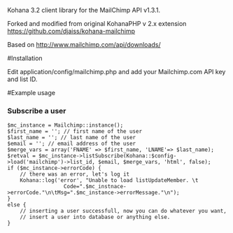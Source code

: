 Kohana 3.2 client library for the MailChimp API v1.3.1. 

Forked and modified from original KohanaPHP v 2.x extension https://github.com/djaiss/kohana-mailchimp

Based on http://www.mailchimp.com/api/downloads/

#Installation

Edit application/config/mailchimp.php and add your Mailchimp.com API key and list ID.

#Example usage
### Subscribe a user

	$mc_instance = Mailchimp::instance();
	$first_name = ''; // first name of the user
	$last_name = ''; // last name of the user
	$email = ''; // email address of the user
	$merge_vars = array('FNAME' => $first_name, 'LNAME'=> $last_name);
	$retval = $mc_instance->listSubscribe(Kohana::$config->load('mailchimp')->list_id, $email, $merge_vars, 'html', false);
	if ($mc_instance->errorCode) {
		// there was an error, let's log it
		Kohana::log('error', "Unable to load listUpdateMember. \t
				      Code=".$mc_instnace->errorCode."\n\tMsg=".$mc_instance->errorMessage."\n");
	}
	else {
		// inserting a user successfull, now you can do whatever you want,
		// insert a user into database or anything else.
	}
